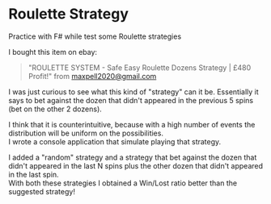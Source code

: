 # Roulette Strategy
Practice with F# while test some Roulette strategies

I bought this item on ebay:  
> "ROULETTE SYSTEM - Safe Easy Roulette Dozens Strategy | £480 Profit!" 
from maxpell2020@gmail.com

I was just curious to see what this kind of "strategy" can it be.
Essentially it says to bet against the dozen that didn't appeared in the previous 5 spins (bet on the other 2 dozens).

I think that it is counterintuitive, because with a high number of events the distribution will be uniform on the possibilities.  
I wrote a console application that simulate playing that strategy.  

I added a "random" strategy and a strategy that bet against the dozen that didn't appeared in the last N spins plus the other dozen that didn't appeared in the last spin.  
With both these strategies I obtained a Win/Lost ratio better than the suggested strategy!

